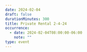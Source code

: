 ```yaml
---
date: 2024-02-04
draft: false
durationMinutes: 300
title: Private Rental 2-4-24
occurrence:
  - date: 2024-02-04T08:00:00-06:00
    note: ""
type: event
---
```

